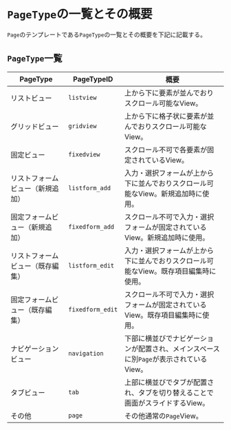 # `PageType`の一覧とその概要

`Page`のテンプレートである`PageType`の一覧とその概要を下記に記載する。

## `PageType`一覧

| PageType | PageTypeID | 概要 |
| --- | --- | --- |
| リストビュー | `listview` | 上から下に要素が並んでおりスクロール可能なView。 |
| グリッドビュー | `gridview` | 上から下に格子状に要素が並んでおりスクロール可能なView。 |
| 固定ビュー | `fixedview` | スクロール不可で各要素が固定されているView。 |
| リストフォームビュー（新規追加） | `listform_add` | 入力・選択フォームが上から下に並んでおりスクロール可能なView。新規追加時に使用。 |
| 固定フォームビュー（新規追加） | `fixedform_add` | スクロール不可で入力・選択フォームが固定されているView。新規追加時に使用。 |
| リストフォームビュー（既存編集） | `listform_edit` | 入力・選択フォームが上から下に並んでおりスクロール可能なView。既存項目編集時に使用。 |
| 固定フォームビュー（既存編集） | `fixedform_edit` | スクロール不可で入力・選択フォームが固定されているView。既存項目編集時に使用。 |
| ナビゲーションビュー | `navigation` | 下部に横並びでナビゲーションが配置され、メインスペースに別`Page`が表示されているView。 |
| タブビュー | `tab` | 上部に横並びでタブが配置され、タブを切り替えることで画面がスライドするView。 |
| その他 | `page` | その他通常の`Page`View。 |
